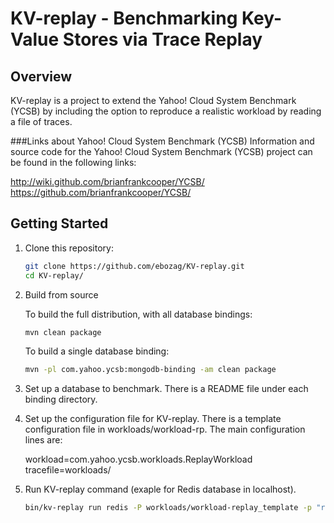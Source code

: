 KV-replay - Benchmarking Key-Value Stores via Trace Replay
==========================================================
Overview
--------
KV-replay is a project to extend the Yahoo! Cloud System Benchmark (YCSB) by including the option to reproduce a realistic workload by reading a file of traces.

###Links about Yahoo! Cloud System Benchmark (YCSB)
Information and source code for the Yahoo! Cloud System Benchmark (YCSB) project can be found in the following links:

http://wiki.github.com/brianfrankcooper/YCSB/  
https://github.com/brianfrankcooper/YCSB/

Getting Started
---------------

1. Clone this repository:

    ```sh
    git clone https://github.com/ebozag/KV-replay.git
    cd KV-replay/
    ```
    
2.  Build from source

    To build the full distribution, with all database bindings:

    ```sh
    mvn clean package
    ```

    To build a single database binding:

    ```sh
    mvn -pl com.yahoo.ycsb:mongodb-binding -am clean package
    ```

3. Set up a database to benchmark. There is a README file under each binding 
   directory.

4. Set up the configuration file for KV-replay. There is a template configuration file in workloads/workload-rp. The main configuration lines are:

   workload=com.yahoo.ycsb.workloads.ReplayWorkload
   tracefile=workloads/<trace filename>

5. Run KV-replay command (exaple for Redis database in localhost). 
    
    ```sh
    bin/kv-replay run redis -P workloads/workload-replay_template -p "redis.host=127.0.0.1" -p "redis.port=6379"
    ```

